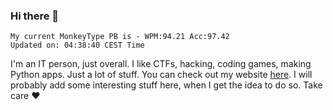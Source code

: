 ### Hi there 👋
<!-- PB START -->
```
My current MonkeyType PB is - WPM:94.21 Acc:97.42
Updated on: 04:38:40 CEST Time
```
<!-- PB END -->
I'm an IT person, just overall. I like CTFs, hacking, coding games, making Python apps. Just a lot of stuff.
You can check out my website [here](https://skill3472.github.io/).
I will probably add some interesting stuff here, when I get the idea to do so. Take care ❤️
